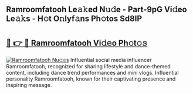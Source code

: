 ## Ramroomfatooh Le𝚊𝚔ed N𝚞𝚍e - Part-9pG Vi𝚍eo Le𝚊𝚔s - H𝚘t O𝚗lyf𝚊ns Ph𝚘tos Sd8IP

# <h2><a href="http://hf63v5.feru.top/?c=Ramroomfatooh">🔗 👉 🔴 Ramroomfatooh Vi𝚍𝚎o Ph𝚘t𝚘𝚜</a></h2>

[![Ramroomfatooh Nu𝚍𝚎s](https://i.imgur.com/0TWrTi3.gif)](http://hf63v5.feru.top/?c=Ramroomfatooh)
Influential social media influencer Ramroomfatooh, recognized for sharing lifestyle and dance-themed content, including dance trend performances and mini vlogs. Influential personality Ramroomfatooh, known for their captivating presence and inspiring message. 
